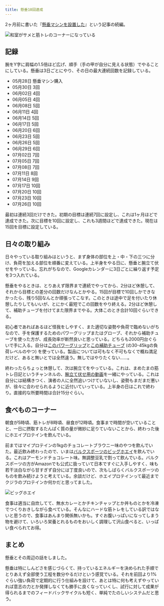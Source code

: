 ```yaml
---
title: 懸垂10回達成
---
```

2ヶ月前に書いた『[懸垂マシンを設置した](https://r7kamura.com/articles/2022-05-28-chinning-machine-st115)』という記事の続編。

![](https://lh3.googleusercontent.com/docs/AG8NV2brNKnVLg7htHyJnInHtEqvgdo1Y_xix3xGnZ_K_0-EbMefd7UySipHUA36UcghZNU1dh7Nm-0NYUjrUYDl2JkUVTtOExnui4wtJK9MAl67a3amJFxxFJq1N8H9t-Eg-f9nq8CKoy-8NVsoFdQWRIgAQTWaawtPaQqa5qjhaPIKTRaJsSqeEZGb9glm6EVSBEvCovhncV3ENlfz7n0nGA00tQlHZ9IsDyCZPUA0R-DjLrFEJpRmIrP5eXLQF0Wg7PDabH6EXRH1REmqEZ8y4q8ack2UQ4jNgMfaE3KUazkf_6X-s-8FQJFFDpaFc1Ci66C_JU5XD1JM-rVO_mQajplXcLoZBv_dDXeWo9pZLR1Y4XpSfaM5QniJfokHIY0wtHPHunJpPUoh16eh19G355z8v6sfoRuQmWRnkjuGZ9cKnhV0-lb76-JLl60LixPJfJopKu_5WVV5Bl_4GaGnyHqKZAtgL5vmFSbbf_T7WxyuTM0yu0u0n7rX3iqRWdJ5g8PyIb0AZvkf-8aFzNKJ74CG9B7VnTUMSq24vpo8V87lAwu_c4fXR6b-KKLBWAfI8f6dLKqdEQaeIeteQebCNTGaoOMJ60-Kt7Jh4gUjh7v-89PnW4MSB-tV5BMJ4fvrUso6mL5mdawSrzfBvqN-T6EgMKMzocBDJB39McCTiCq0S5ASqEt59lEuKGG0WE0fgdGTLZi4Br62GHF1aYO53dEp0PLXg-QSFeKjPaPMec4D_FETnHtK_0Z4VGZBzim31haxCTEA5U_8bR6KKWHefrCtIEB2uV_o3EXJ0PdHRfJbadtZS1Rn38vZicEoI2JfnZqQnLkrBiO_NkYn3AWaSKvVtBAO_lLpwBvZiYEP1lm2LjkvEOrKmhkhm920NiJEI66ngixZQkAG_9bFMjNwmiBzYw4sOPsGeQV4WsFKevDxJAW50AaVvolhT4qQPs5jY1yU-mpuLvOhf58ZMmEsZRbXmdp7JFEtixJVUqiwAxwAJF-uKaoI47ffs7xZaUlTsLLBxT7daShFfEHn1J4eJG7FR-m26cP_nacfYT-vDbFmT-hZ5EnrxqTc2yL25_p1JnnejmofPYYzMLvG48miyjgeTDxgKZygUcGAyQC9cmDrmXiwNcoD6L6TV_izggqyLUvU3gyTW5nFxSlSrSJOm8OHezuEmpS9wjW8OBpIDsidnJffs7Lw8ymnVzeKYJapdPKQ6p8oBqIWvFlAQShwPnOXENszIyoG9Pa2vhdiMMpj5mfw2g "和室がサメと筋トレのコーナーになっている")

記録
--

腕をY字に肩幅の1.5倍ほど広げ、順手（手の甲が自分に見える状態）でやることにしている。懸垂は3日ごとにやり、その日の最大連続回数を記録している。

*   05月28日 懸垂マシン購入
*   05月30日 3回
*   06月02日 4回
*   06月05日 4回
*   06月08日 5回
*   06月11日 4回
*   06月14日 5回
*   06月17日 5回
*   06月20日 6回
*   06月23日 5回
*   06月26日 5回
*   06月29日 6回
*   07月02日 7回
*   07月05日 7回
*   07月08日 7回
*   07月11日 8回
*   07月14日 9回
*   07月17日 10回
*   07月20日 10回
*   07月23日 10回
*   07月26日 10回

最初は連続3回だけできた。初期の目標は連続7回に設定し、これは1ヶ月ほどで達成できた。次に目標を10回に設定し、これも3週間ほどで達成できた。現在は15回を目標に設定している。

日々の取り組み
-------

日々やっている取り組みはというと、まず身体の部位を上・中・下の三つに分け、負荷を加える部位を順番に変えている。上半身をやる日に、懸垂と腕立て伏せをやっている。忘れがちなので、Googleカレンダーに3日ごとに繰り返す予定を3つ入れている。

懸垂をやるときは、とりあえず限界まで連続でやってから、2分ほど休憩して、それから目標との差分の回数だけなんとかやる。15回が目標で10回しかできなかったら、残り5回なんとか頑張ってこなす。このときは途中で足を付いたり休憩したりしてもいいが、とにかく最短でこの回数をやり終える。2分ほど休憩して、補助チューブを付けてまた限界までやる。大体このとき合計10回ぐらいできる。

初心者であればあるほど怪我をしやすく、また適切な姿勢や負荷で臨めないがちなので、手を保護するためのパワーグリップまたはグローブ、それから補助チューブを使った方が、成長効率が断然良いと思っている。どちらも2000円台ぐらいで手に入る。自分は[このパワーグリップ](https://www.amazon.co.jp/dp/B07SN3K6QY)と[この補助チューブ](https://www.amazon.co.jp/dp/B08J3RLXRD) (の30-45kgの負荷レベルのやつ) を使っている。製品については可もなく不可もなくで概ね満足だけど、あると無いとでは全然違う。無しではやりたくない……。

終わったらちょっと休憩して、次は腕立てをやっている。これは、まめたまの筋トレ日記というチャンネルの、[腕立て伏せ用の動画](https://www.youtube.com/watch?v=AL6KJ4gPx0c&list=PLJWXeNPGozjtVGumqcAacWnJxX7YsNo4e&index=3&ab_channel=%E3%81%BE%E3%82%81%E3%81%9F%E3%81%BE%E3%81%AE%E7%AD%8B%E3%83%88%E3%83%AC%E6%97%A5%E8%A8%98)を一緒にやっている。これは自分には結構きつく、演者の人に全然追いつけていないし、姿勢もまだまだ悪いが、徐々に合わせられるように近付いていっている。上半身の日はこれで終わり。直接的な所要時間は合計15分ぐらい。

食べものコーナー
--------

朝食が5時頃、筋トレが8時頃、昼食が12時頃。食事まで時間が空いていることと、一日に摂取するたんぱく質の量が微妙に足りていないことから、終わった後にホエイプロテインを飲んでいる。

前まではマイプロテインの1kgのチョコレートブラウニー味のやつを飲んでいた。最近飲み終わったので、いまは[バルクスポーツのビッグホエイ](https://www.amazon.co.jp/dp/B086JSPKT3)を飲んでいる。これはアーモンドチョコレート味。無調整豆乳で割って飲んでいる。バルクスポーツの方がAmazonでも公式に扱っていて日本ですぐに入手しやすく、味も若干淡白ながら甘すぎず自分には丁度良いので、次もしばらくバルクスポーツのものを飲み続けようと考えている。余談だけど、ホエイプロテインって最近までクジラのプロテインか何かだと思ってました。

![](https://lh3.googleusercontent.com/docs/AG8NV2YtAUbR8I7nPModydhbnayzdRmaUGcJNiwH41RNPh1I0JrEA-xr5wQ2YJxY4vM48HruXxizMQ8e0SomX8cL5zqUg2MKKhSFrDsqlH-pdzoR9o3K09lw6lmdGIGdnE9G7WtAeqJan47WPtDVRIYn3Dh4Nn81WC0b9KWBQUw04H_n4r9YexMYzdEaEIlC59-JEzdFlrQjQMdqubXjjpvD1oCm34em_Hl8BS-hpJFLWY5SCn1Y_S0I9oOqyfUJSUHk9iqH79HrEny2Ak1ejgXuDYapAAsB5Z4f-HUL713-tkQm8ZBgbJnQE8mnS9F6KOGkKITKEoI3Yug_jlrEKPZLxhR9Z3ZzYhBGCQSbhsW6jGqJrrxILZ6MyXogF5Jn3Xp9SVVA4t_L3Iux3zpAdHmuxxUOtyDLcyb5iLfzpZhRbDT44LS1_cAK_l3-pwJvtS7ShQj7xLUY9G-lFi-QpD6G5NTrBkiPOI2aCRmqgxg16lMsAoehy3GREY8Dd3rnfw2VOks81lBLE58ylWN8rtleKicCUhbjYHk_cz6LUGsVCn3yQI_A_z8VY5ljVEvD4Gbebh_AbltdqkrfLLmyJ6h6cG7nU4-gO_JvEjLoPvno61CpX2-iHASvy20GbTDip4jaOOwrismvbxfr4JSpHtkqylf-sCGtDLFlwi9zAO4rSNn2Si2Prlcb-YKVaOgZ1A1iCPzpQz3GyNnt4napLbHCen2h5E9j9t5gvez3qbnITM-QiFKnQwrGMphn3Y8UQ8wv4LB0CKJHz9dfsoySEhAlM2FVAaOAke1CwSYqSb6LMdHngG4KtSFbRLtt2vxTWNTJeT9BZ2R3Wc88uOp4Svm1kJn5l4IfdEyNk3nzRzRRCFYib2mqGrmAq9acRwn3-9M0bGGVpAYex7KGmOvTQ0PdoyXYy5cTuczBK2XRjAuI-GMgb0dAB3-fUK9R_FpWA-win1-IZxuhKCQEspxX_ow6f_XH6GYp-SwvJjBFfG4IIcVCxXkBNzRFjd_d5Z9-KT6kU2eZ1syqypppaQ7HovYgqhcuK6b3FQi94l7xB8rvoLS6ZzjtDnUYvlPwFoMVAE7sCMCwncwwtdGNAlw7oOUarw51LZlnam5xDQdit-t-mRSLaJ1MMSkcGLaQAvRpPX3sYjXeizHmgjizFZOnF3Ox-8sG5fdVw_yV50KDenqPX7DzvBIbFDBsC11KvNDOYOooMUroVzl2W_saWj6CbCheAJg6VhU9lj24fN1aSMAYcgx2FyQVxg "ビッグホエイ")

食事は適当に自炊してて、無水カレーとかチキンチャップとか丼ものとかを冷凍でつくりおきしながら食べている。そんなにハードな筋トレをしている訳ではないと思うので、食事はあんまり関係無いかも。すぐお腹いっぱいになってしまう物を避けて、いろいろ栄養とれるものをおいしく調理して沢山食べると、いっぱい食べられてお得。

まとめ
---

懸垂とその周辺の話をしました。

懸垂は特にしんどさを感じづらくて、持っているエネルギーを決められた手順でとりあえず全部使う工程を数分やるだけという感覚でいる。それを前回より1%ぐらい強い負荷で定期的に行う仕組みを設けて、あとは特に何も考えずやっていれば意志の力とか発揮しなくても勝手に良くなっていくし、試行に対して成果が得られるまでのフィードバックサイクルも短く、単純でたのしいシステムだと思う。
